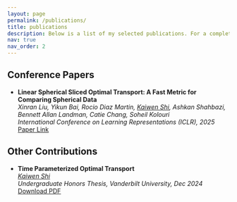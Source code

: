 ```yaml
---
layout: page
permalink: /publications/
title: publications
description: Below is a list of my selected publications. For a complete list, please visit my <a href='https://scholar.google.com/citations?hl=en&user=w1sq128AAAAJ'>Google Scholar or <a href='https://www.researchgate.net/profile/Kaiwen-Shi-10?ev=hdr_xprf'>ResearchGate profile.
nav: true
nav_order: 2
---
```


## Conference Papers  
- **Linear Spherical Sliced Optimal Transport: A Fast Metric for Comparing Spherical Data**  
  *Xinran Liu, Yikun Bai, Rocio Diaz Martin, <ins>Kaiwen Shi</ins>, Ashkan Shahbazi, Bennett Allan Landman, Catie Chang, Soheil Kolouri*  
  *International Conference on Learning Representations (ICLR), 2025*  
  [Paper Link](https://openreview.net/forum?id=fgUFZAxywx&noteId=d7DRcvQW08)  

<!--## Journal Articles  
{% bibliography --query @article %}  

## Preprints  
{% bibliography --query @misc,@techreport %}-->

## Other Contributions  
- **Time Parameterized Optimal Transport**  
  *<ins>Kaiwen Shi</ins>*  
  *Undergraduate Honors Thesis, Vanderbilt University, Dec 2024*  
  [Download PDF](https://KWFredShi.github.io/assets/pdf/TimeParamOTFinal.pdf)  